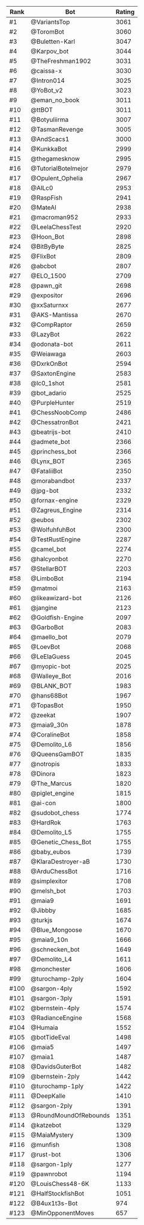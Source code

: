 Rank|Bot|Rating
---|---|---
#1|@VariantsTop|3061
#2|@ToromBot|3060
#3|@Buletten-Karl|3047
#4|@Karpov_bot|3044
#5|@TheFreshman1902|3031
#6|@caissa-x|3030
#7|@Intron014|3025
#8|@YoBot_v2|3023
#9|@eman_no_book|3011
#10|@ttBOT|3011
#11|@Botyuliirma|3007
#12|@TasmanRevenge|3005
#13|@AndScacs1|3000
#14|@KunkkaBot|2999
#15|@thegamesknow|2995
#16|@TutorialBotelmejor|2979
#17|@Opulent_Ophelia|2967
#18|@AILc0|2953
#19|@RaspFish|2941
#20|@MateAI|2938
#21|@macroman952|2933
#22|@LeelaChessTest|2920
#23|@Hoon_Bot|2898
#24|@BitByByte|2825
#25|@FlixBot|2809
#26|@abcbot|2807
#27|@ELO_1500|2709
#28|@pawn_git|2698
#29|@expositor|2696
#30|@xxSaturnxx|2677
#31|@AKS-Mantissa|2670
#32|@CompRaptor|2659
#33|@LazyBot|2622
#34|@odonata-bot|2611
#35|@Weiawaga|2603
#36|@DxrkOnBot|2594
#37|@SaxtonEngine|2583
#38|@lc0_1shot|2581
#39|@bot_adario|2525
#40|@PurpleHunter|2519
#41|@ChessNoobComp|2486
#42|@ChessatronBot|2421
#43|@beatrijs-bot|2410
#44|@admete_bot|2366
#45|@princhess_bot|2366
#46|@Lynx_BOT|2365
#47|@FataliiBot|2350
#48|@morabandbot|2337
#49|@jpg-bot|2332
#50|@fornax-engine|2329
#51|@Zagreus_Engine|2314
#52|@eubos|2302
#53|@WolfuhfuhBot|2300
#54|@TestRustEngine|2287
#55|@camel_bot|2274
#56|@halcyonbot|2270
#57|@StellarBOT|2203
#58|@LimboBot|2194
#59|@matmoi|2163
#60|@likeawizard-bot|2126
#61|@jangine|2123
#62|@Goldfish-Engine|2097
#63|@GarboBot|2083
#64|@maello_bot|2079
#65|@LoevBot|2068
#66|@LeElaGuess|2045
#67|@myopic-bot|2025
#68|@Walleye_Bot|2016
#69|@BLANK_BOT|1983
#70|@hans68Bot|1967
#71|@TopasBot|1950
#72|@zeekat|1907
#73|@maia9_30n|1878
#74|@CoralineBot|1858
#75|@Demolito_L6|1856
#76|@QueensGamBOT|1835
#77|@notropis|1833
#78|@Dinora|1823
#79|@The_Marcus|1820
#80|@piglet_engine|1815
#81|@ai-con|1800
#82|@sudobot_chess|1774
#83|@HardRok|1763
#84|@Demolito_L5|1755
#85|@Genetic_Chess_Bot|1755
#86|@baby_eubos|1739
#87|@KlaraDestroyer-aB|1730
#88|@ArduChessBot|1716
#89|@simplexitor|1708
#90|@melsh_bot|1703
#91|@maia9|1691
#92|@Jibbby|1685
#93|@turkjs|1674
#94|@Blue_Mongoose|1670
#95|@maia9_10n|1666
#96|@schnecken_bot|1649
#97|@Demolito_L4|1611
#98|@monchester|1606
#99|@turochamp-2ply|1604
#100|@sargon-4ply|1592
#101|@sargon-3ply|1591
#102|@bernstein-4ply|1574
#103|@RadianceEngine|1568
#104|@Humaia|1552
#105|@botTideEval|1498
#106|@maia5|1497
#107|@maia1|1487
#108|@DavidsGuterBot|1482
#109|@bernstein-2ply|1442
#110|@turochamp-1ply|1422
#111|@DeepKalle|1410
#112|@sargon-2ply|1391
#113|@RoundMoundOfRebounds|1351
#114|@katzebot|1329
#115|@MaiaMystery|1309
#116|@munfish|1308
#117|@rust-bot|1306
#118|@sargon-1ply|1277
#119|@pawnrobot|1194
#120|@LouisChess48-6K|1133
#121|@HalfStockfishBot|1051
#122|@B4ux1t3s-Bot|974
#123|@MinOpponentMoves|657
